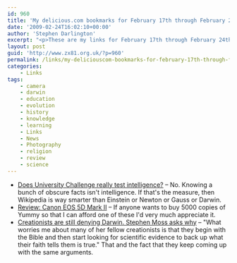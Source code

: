```yaml
---
id: 960
title: 'My delicious.com bookmarks for February 17th through February 24th'
date: '2009-02-24T16:02:10+00:00'
author: 'Stephen Darlington'
excerpt: "<p>These are my links for February 17th through February 24th:</p>\n<ul>\n<li><a href=\"http://news.bbc.co.uk/1/hi/magazine/7907861.stm\">Does University Challenge really test intelligence?</a> - No. Knowing a bunch of obscure facts isn&#39;t intelligence. If that&#39;s the measure, then Wikipedia is way smarter than Einstein or Newton or Gauss or Darwin.</li>\n<li><a href=\"http://www.macworld.com/article/138884/2009/02/canon_eos_5d_mark_2.html?lsrc=rss_main\">Review: Canon EOS 5D Mark II</a> - If anyone wants to buy 5000 copies of Yummy so that I can afford one of these I&#39;d very much appreciate it.</li>\n<li><a href=\"http://www.guardian.co.uk/science/2009/feb/17/evolution-versus-creationism-science\">Creationists are still denying Darwin. Stephen Moss asks why</a> - &quot;What worries me about many of her fellow creationists is that they begin with the Bible and then start looking for scientific evidence to back up what their faith tells them is true.&quot; That and the fact that they keep coming up with the same arguments.</li>\n\n</ul>"
layout: post
guid: 'http://www.zx81.org.uk/?p=960'
permalink: /links/my-deliciouscom-bookmarks-for-february-17th-through-february-24th.html
categories:
    - Links
tags:
    - camera
    - darwin
    - education
    - evolution
    - history
    - knowledge
    - learning
    - Links
    - News
    - Photography
    - religion
    - review
    - science
---
```


- [Does University Challenge really test intelligence?](http://news.bbc.co.uk/1/hi/magazine/7907861.stm) – No. Knowing a bunch of obscure facts isn't intelligence. If that's the measure, then Wikipedia is way smarter than Einstein or Newton or Gauss or Darwin.
- [Review: Canon EOS 5D Mark II](http://www.macworld.com/article/138884/2009/02/canon_eos_5d_mark_2.html?lsrc=rss_main) – If anyone wants to buy 5000 copies of Yummy so that I can afford one of these I'd very much appreciate it.
- [Creationists are still denying Darwin. Stephen Moss asks why](http://www.guardian.co.uk/science/2009/feb/17/evolution-versus-creationism-science) – "What worries me about many of her fellow creationists is that they begin with the Bible and then start looking for scientific evidence to back up what their faith tells them is true." That and the fact that they keep coming up with the same arguments.